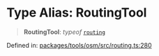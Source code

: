 # Type Alias: RoutingTool

> **RoutingTool**: *typeof* [`routing`](../variables/routing.md)

Defined in: [packages/tools/osm/src/routing.ts:280](https://github.com/geodaopenjs/openassistant/blob/0a6a7e7306d75a25dc968b3117f04cb7bd613bec/packages/tools/osm/src/routing.ts#L280)
